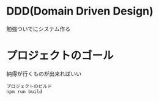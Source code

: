 # DDD(Domain Driven Design)
勉強ついでにシステム作る

# プロジェクトのゴール
納得が行くものが出来ればいい

```
プロジェクトのビルド
npm run build
```